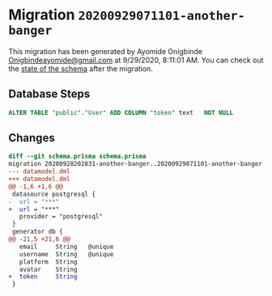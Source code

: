 # Migration `20200929071101-another-banger`

This migration has been generated by Ayomide Onigbinde <Onigbindeayomide@gmail.com> at 9/29/2020, 8:11:01 AM.
You can check out the [state of the schema](./schema.prisma) after the migration.

## Database Steps

```sql
ALTER TABLE "public"."User" ADD COLUMN "token" text   NOT NULL 
```

## Changes

```diff
diff --git schema.prisma schema.prisma
migration 20200928202831-another-banger..20200929071101-another-banger
--- datamodel.dml
+++ datamodel.dml
@@ -1,6 +1,6 @@
 datasource postgresql {
-  url = "***"
+  url = "***"
   provider = "postgresql"
 }
 generator db {
@@ -21,5 +21,6 @@
   email     String   @unique
   username  String   @unique
   platform  String
   avatar    String
+  token     String
 }
```


